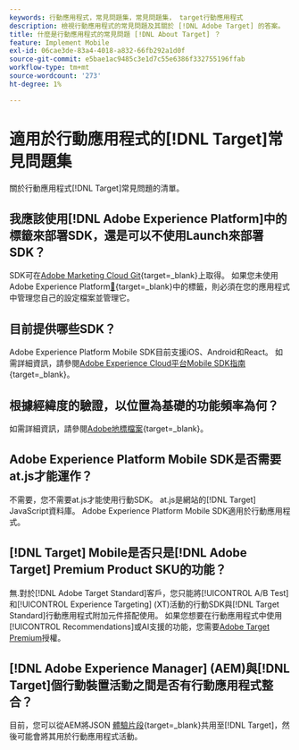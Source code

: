 ```yaml
---
keywords: 行動應用程式，常見問題集，常見問題集， target行動應用程式
description: 檢視行動應用程式的常見問題及其關於 [!DNL Adobe Target] 的答案。
title: 什麼是行動應用程式的常見問題 [!DNL About Target] ？
feature: Implement Mobile
exl-id: 06cae3de-83a4-4018-a832-66fb292a1d0f
source-git-commit: e5bae1ac9485c3e1d7c55e6386f332755196ffab
workflow-type: tm+mt
source-wordcount: '273'
ht-degree: 1%

---
```


# 適用於行動應用程式的[!DNL Target]常見問題集

關於行動應用程式[!DNL Target]常見問題的清單。

## 我應該使用[!DNL Adobe Experience Platform]中的標籤來部署SDK，還是可以不使用Launch來部署SDK？

SDK可在[Adobe Marketing Cloud Git](https://github.com/Adobe-Marketing-Cloud/acp-sdks/){target=_blank}上取得。 如果您未使用Adobe Experience Platform[&#128279;](https://experienceleague.adobe.com/docs/experience-platform/tags/home.html){target=_blank}中的標籤，則必須在您的應用程式中管理您自己的設定檔案並管理它。

## 目前提供哪些SDK？

Adobe Experience Platform Mobile SDK目前支援iOS、Android和React。 如需詳細資訊，請參閱[Adobe Experience Cloud平台Mobile SDK指南](https://experienceleague.adobe.com/docs/mobile.html){target=_blank}。

## 根據經緯度的驗證，以位置為基礎的功能頻率為何？

如需詳細資訊，請參閱[Adobe地標檔案](https://experienceleague.adobe.com/docs/places/using/home.html){target=_blank}。

## Adobe Experience Platform Mobile SDK是否需要at.js才能運作？

不需要，您不需要at.js才能使用行動SDK。 at.js是網站的[!DNL Target] JavaScript資料庫。 Adobe Experience Platform Mobile SDK適用於行動應用程式。

## [!DNL Target] Mobile是否只是[!DNL Adobe Target] Premium Product SKU的功能？

無.對於[!DNL Adobe Target Standard]客戶，您只能將[!UICONTROL A/B Test]和[!UICONTROL Experience Targeting] (XT)活動的行動SDK與[!DNL Target Standard]行動應用程式附加元件搭配使用。 如果您想要在行動應用程式中使用[!UICONTROL Recommendations]或AI支援的功能，您需要[Adobe Target Premium](https://experienceleague.adobe.com/docs/target/using/introduction/intro.html#premium)授權。

## [!DNL Adobe Experience Manager] (AEM)與[!DNL Target]個行動裝置活動之間是否有行動應用程式整合？

目前，您可以從AEM將JSON [體驗片段](https://experienceleague.adobe.com/docs/target/using/experiences/offers/aem-experience-fragments.html){target=_blank}共用至[!DNL Target]，然後可能會將其用於行動應用程式活動。
